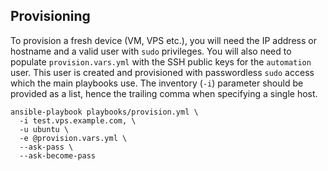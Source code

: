 ## Provisioning

To provision a fresh device (VM, VPS etc.), you will need the IP address or hostname and a valid user with `sudo` privileges. You will also need to populate `provision.vars.yml` with the SSH public keys for the `automation` user. This user is created and provisioned with passwordless `sudo` access which the main playbooks use. The inventory (`-i`) parameter should be provided as a list, hence the trailing comma when specifying a single host.

    ansible-playbook playbooks/provision.yml \
      -i test.vps.example.com, \
      -u ubuntu \
      -e @provision.vars.yml \
      --ask-pass \
      --ask-become-pass